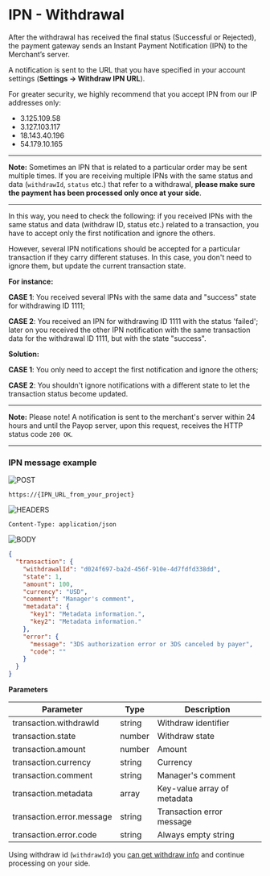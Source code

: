 # IPN - Withdrawal

After the withdrawal has received the final status (Successful or Rejected), the payment gateway sends an Instant
Payment Notification (IPN) to the Merchant’s server.

A notification is sent to the URL that you have specified in your account settings (**Settings -> Withdraw IPN URL**).

For greater security, we highly recommend that you accept IPN from our IP addresses only:

* 3.125.109.58
* 3.127.103.117
* 18.143.40.196 
* 54.179.10.165

----

**Note:** Sometimes an IPN that is related to a particular order may be sent multiple times. If you are receiving
multiple IPNs with the same status and data (`withdrawId`, `status` etc.) that refer to a withdrawal, **please make sure
the payment has been processed only once at your side**.

---
In this way, you need to check the following: if you received IPNs with the same status and data (withdraw ID, status
etc.) related to a transaction, you have to accept only the first notification and ignore the others.

However, several IPN notifications should be accepted for a particular transaction if they carry different statuses. In
this case, you don't need to ignore them, but update the current transaction state.

**For instance:**

**CASE 1**: You received several IPNs with the same data and "success" state for withdrawing ID 1111;

**CASE 2**: You received an IPN for withdrawing ID 1111 with the status 'failed'; later on you received the other IPN
notification with the same transaction data for the withdrawal ID 1111, but with the state "success".

**Solution:**

**CASE 1**: You only need to accept the first notification and ignore the others;

**CASE 2**: You shouldn't ignore notifications with a different state to let the transaction status become updated.

----

**Note:** Please note! A notification is sent to the merchant's server within 24 hours and until the Payop server, upon
this request, receives the HTTP status code `200 OK`.

----

### IPN message example

![POST](https://img.shields.io/badge/-POST-green?style=for-the-badge)

```shell
https://{IPN_URL_from_your_project}
```

![HEADERS](https://img.shields.io/badge/-HEADERS-yellowgreen?style=for-the-badge)

```shell
Content-Type: application/json 
```

![BODY](https://img.shields.io/badge/-BODY-blueviolet?style=for-the-badge)

```json
{
  "transaction": {
    "withdrawalId": "d024f697-ba2d-456f-910e-4d7fdfd338dd",
    "state": 1,
    "amount": 100,
    "currency": "USD",
    "comment": "Manager's comment",
    "metadata": {
      "key1": "Metadata information.",
      "key2": "Metadata information."
    },
    "error": {
      "message": "3DS authorization error or 3DS canceled by payer",
      "code": ""
    }
  }
}
```

**Parameters**

Parameter                       |  Type   |                 Description     |
--------------------------------|---------|---------------------------------| 
transaction.withdrawId          | string  | Withdraw identifier             |
transaction.state               | number  | Withdraw state                  |
transaction.amount              | number  | Amount                          |
transaction.currency            | string  | Currency                        |
transaction.comment             | string  | Manager's comment               |
transaction.metadata            | array   | Key-value array of metadata     |
transaction.error.message       | string  | Transaction error message       |
transaction.error.code          | string  | Always empty string             |

Using withdraw id (`withdrawId`) you [can get withdraw info](getWithdrawal.md) and continue processing on your side.
